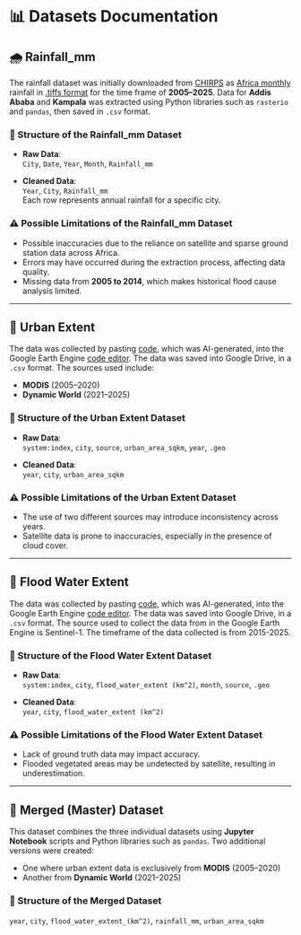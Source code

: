 # 📊 Datasets Documentation

## 🌧️ Rainfall_mm

The rainfall dataset was initially downloaded from
[CHIRPS](https://data.chc.ucsb.edu/products/CHIRPS-2.0/) as
[Africa monthly](https://data.chc.ucsb.edu/products/CHIRPS-2.0/africa_monthly/)
rainfall in [.tiffs format](https://data.chc.ucsb.edu/products/CHIRPS-2.0/africa_monthly/tifs/)
 for the time frame of **2005–2025**.
Data for **Addis Ababa** and **Kampala** was extracted using Python
libraries such as `rasterio` and `pandas`, then saved in `.csv` format.

### 📁 Structure of the Rainfall_mm Dataset

- **Raw Data**:  
  `City`, `Date`, `Year`, `Month`, `Rainfall_mm`

- **Cleaned Data**:  
  `Year`, `City`, `Rainfall_mm`  
  Each row represents annual rainfall for a specific city.

### ⚠️ Possible Limitations of the Rainfall_mm Dataset

- Possible inaccuracies due to the reliance on satellite and sparse ground
  station data across Africa.
- Errors may have occurred during the extraction process, affecting data quality.
- Missing data from **2005 to 2014**, which makes historical flood cause analysis
   limited.

---

## 🌆 Urban Extent

The data was collected by pasting [code](https://code.earthengine.google.com/788e28603790ffed166540e8730c39ad?noload=1),
 which was AI-generated, into the Google Earth Engine [code editor](https://code.earthengine.google.com/).
 The data was saved into Google Drive, in a `.csv` format.
 The sources used include:

- **MODIS** (2005–2020)  
- **Dynamic World** (2021–2025)

### 📁 Structure of the Urban Extent Dataset

- **Raw Data**:  
  `system:index`, `city`, `source`, `urban_area_sqkm`, `year`, `.geo`

- **Cleaned Data**:  
  `year`, `city`, `urban_area_sqkm`

### ⚠️ Possible Limitations of the Urban Extent Dataset

- The use of two different sources may introduce inconsistency across years.
- Satellite data is prone to inaccuracies, especially in the presence of cloud cover.

---

## 🌊 Flood Water Extent

The data was collected by pasting [code](https://code.earthengine.google.com/3dae86a50830daf2b0854acddd21d95b?noload=1),
which was AI-generated, into the Google Earth Engine [code editor](https://code.earthengine.google.com/).
The data was saved into Google Drive, in a `.csv` format. The source used to
collect the data from in the Google Earth Engine is Sentinel-1. The timeframe of
 the data collected is from 2015-2025.

### 📁 Structure of the Flood Water Extent Dataset

- **Raw Data**:  
  `system:index`, `city`, `flood_water_extent (km^2)`, `month`, `source`, `.geo`

- **Cleaned Data**:  
  `year`, `city`, `flood_water_extent (km^2)`

### ⚠️ Possible Limitations of the Flood Water Extent Dataset

- Lack of ground truth data may impact accuracy.
- Flooded vegetated areas may be undetected by satellite, resulting in underestimation.

---

## 🧩 Merged (Master) Dataset

This dataset combines the three individual datasets using **Jupyter Notebook**
scripts and Python libraries such as `pandas`. Two additional versions were created:

- One where urban extent data is exclusively from **MODIS** (2005–2020)
- Another from **Dynamic World** (2021–2025)

### 📁 Structure of the Merged Dataset

`year`, `city`, `flood_water_extent_(km^2)`, `rainfall_mm`, `urban_area_sqkm`
